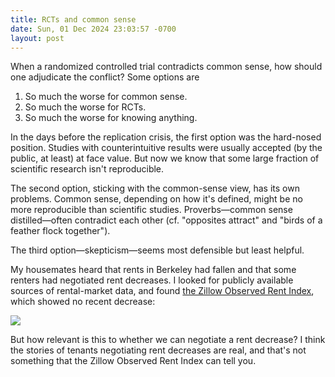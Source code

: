 ```yaml
---
title: RCTs and common sense
date: Sun, 01 Dec 2024 23:03:57 -0700
layout: post
---
```


When a randomized controlled trial contradicts common sense, how should one adjudicate the conflict? Some options are

1. So much the worse for common sense.
2. So much the worse for RCTs.
3. So much the worse for knowing anything.

In the days before the replication crisis, the first option was the hard-nosed position. Studies with counterintuitive results were usually accepted (by the public, at least) at face value. But now we know that some large fraction of scientific research isn't reproducible.

The second option, sticking with the common-sense view, has its own problems. Common sense, depending on how it's defined, might be no more reproducible than scientific studies. Proverbs—common sense distilled—often contradict each other (cf. "opposites attract" and "birds of a feather flock together").

The third option—skepticism—seems most defensible but least helpful.

My housemates heard that rents in Berkeley had fallen and that some renters had negotiated rent decreases. I looked for publicly available sources of rental-market data, and found [the Zillow Observed Rent Index](https://www.zillow.com/research/data/), which showed no recent decrease:

<img src="<%= cloudinary_url 'blog/zillow', :tiny %>" />

But how relevant is this to whether we can negotiate a rent decrease? I think the stories of tenants negotiating rent decreases are real, and that's not something that the Zillow Observed Rent Index can tell you.
